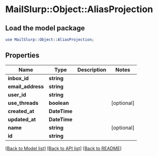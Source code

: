 # MailSlurp::Object::AliasProjection

## Load the model package
```perl
use MailSlurp::Object::AliasProjection;
```

## Properties
Name | Type | Description | Notes
------------ | ------------- | ------------- | -------------
**inbox_id** | **string** |  | 
**email_address** | **string** |  | 
**user_id** | **string** |  | 
**use_threads** | **boolean** |  | [optional] 
**created_at** | **DateTime** |  | 
**updated_at** | **DateTime** |  | 
**name** | **string** |  | [optional] 
**id** | **string** |  | 

[[Back to Model list]](../README#documentation-for-models) [[Back to API list]](../README#documentation-for-api-endpoints) [[Back to README]](../README)


